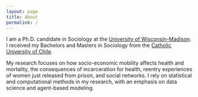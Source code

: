 ```yaml
---
layout: page
title: About
permalink: /
---
```



I am a Ph.D. candidate in Sociology at the [University of Wisconsin-Madison](http://www.ssc.wisc.edu/soc/). I received my Bachelors and Masters in Sociology from the [Catholic University of Chile](http://sociologia.uc.cl/).

My research focuses on how socio-economic mobility affects health and mortality, the consequences of incarceration for health, reentry experiences of women just released from prison, and social networks. I rely on statistical and computational methods in my research, with an emphasis on data science and agent-based modeling.

<!-- ## Contact

<a href="mailto:sebastian.daza@gmail.com"><i class="fa fa-envelope" aria-hidden="true" target="_blank"></i></a>
<a href="https://github.com/sdaza"><i class="fa fa-github" aria-hidden="true" target="_blank"></i></a>
<a href="https://linkedin.com/in/sebastian-daza-85a36884"><i class="fa fa-linkedin" aria-hidden="true" target="_blank"></i></a>
<a href="https://twitter.com/sebadaza"><i class="fa fa-twitter" aria-hidden="true" target="_blank"></i></a>
 -->
